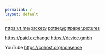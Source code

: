 ```yaml
---
permalink: /
layout: default
---
```


<https://t.me/packet9>
<bottle@giftpaper.pictures>

<https://paid.exchange>
<https://device.gmbh>

YouTube
<https://cohost.org/nonsense>
